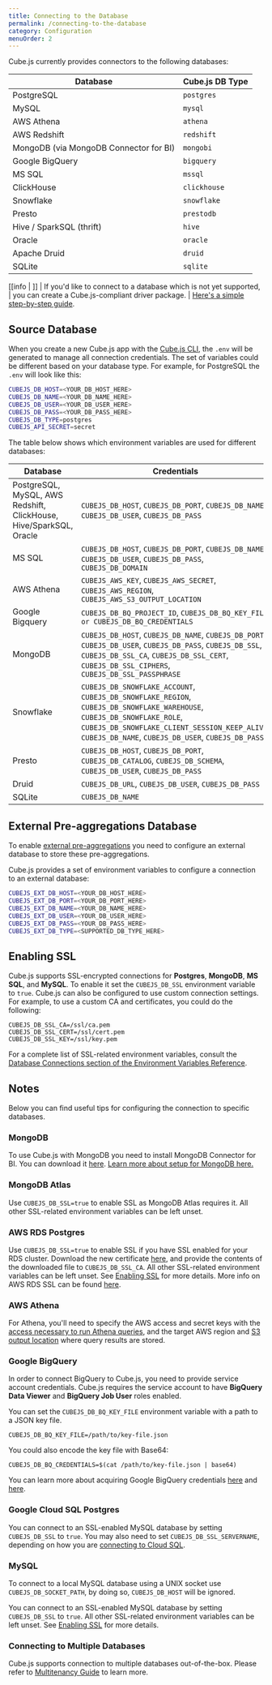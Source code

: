 ```yaml
---
title: Connecting to the Database
permalink: /connecting-to-the-database
category: Configuration
menuOrder: 2
---
```


Cube.js currently provides connectors to the following databases:

| Database                               | Cube.js DB Type |
| -------------------------------------- | --------------- |
| PostgreSQL                             | `postgres`      |
| MySQL                                  | `mysql`         |
| AWS Athena                             | `athena`        |
| AWS Redshift                           | `redshift`      |
| MongoDB (via MongoDB Connector for BI) | `mongobi`       |
| Google BigQuery                        | `bigquery`      |
| MS SQL                                 | `mssql`         |
| ClickHouse                             | `clickhouse`    |
| Snowflake                              | `snowflake`     |
| Presto                                 | `prestodb`      |
| Hive / SparkSQL (thrift)               | `hive`          |
| Oracle                                 | `oracle`        |
| Apache Druid                           | `druid`         |
| SQLite                                 | `sqlite`        |

<!-- prettier-ignore-start -->
[[info | ]]
| If you'd like to connect to a database which is not yet supported,
| you can create a Cube.js-compliant driver package.
| [Here's a simple step-by-step guide][link-cubejs-driver-guide].
<!-- prettier-ignore-end -->

[link-cubejs-driver-guide]:
  https://github.com/cube-js/cube.js/blob/master/CONTRIBUTING.md#implementing-driver

## Source Database

When you create a new Cube.js app with the [Cube.js CLI][link-cubejs-cli], the
`.env` will be generated to manage all connection credentials. The set of
variables could be different based on your database type. For example, for
PostgreSQL the `.env` will look like this:

[link-cubejs-cli]: /using-the-cubejs-cli

```bash
CUBEJS_DB_HOST=<YOUR_DB_HOST_HERE>
CUBEJS_DB_NAME=<YOUR_DB_NAME_HERE>
CUBEJS_DB_USER=<YOUR_DB_USER_HERE>
CUBEJS_DB_PASS=<YOUR_DB_PASS_HERE>
CUBEJS_DB_TYPE=postgres
CUBEJS_API_SECRET=secret
```

The table below shows which environment variables are used for different
databases:

| Database                                                           | Credentials                                                                                                                                                                                                                     |
| ------------------------------------------------------------------ | ------------------------------------------------------------------------------------------------------------------------------------------------------------------------------------------------------------------------------- |
| PostgreSQL, MySQL, AWS Redshift, ClickHouse, Hive/SparkSQL, Oracle | `CUBEJS_DB_HOST`, `CUBEJS_DB_PORT`, `CUBEJS_DB_NAME`, `CUBEJS_DB_USER`, `CUBEJS_DB_PASS`                                                                                                                                        |
| MS SQL                                                             | `CUBEJS_DB_HOST`, `CUBEJS_DB_PORT`, `CUBEJS_DB_NAME`, `CUBEJS_DB_USER`, `CUBEJS_DB_PASS`, `CUBEJS_DB_DOMAIN`                                                                                                                    |
| AWS Athena                                                         | `CUBEJS_AWS_KEY`, `CUBEJS_AWS_SECRET`, `CUBEJS_AWS_REGION`, `CUBEJS_AWS_S3_OUTPUT_LOCATION`                                                                                                                                     |
| Google Bigquery                                                    | `CUBEJS_DB_BQ_PROJECT_ID`, `CUBEJS_DB_BQ_KEY_FILE or CUBEJS_DB_BQ_CREDENTIALS`                                                                                                                                                  |
| MongoDB                                                            | `CUBEJS_DB_HOST`, `CUBEJS_DB_NAME`, `CUBEJS_DB_PORT`, `CUBEJS_DB_USER`, `CUBEJS_DB_PASS`, `CUBEJS_DB_SSL`, `CUBEJS_DB_SSL_CA`, `CUBEJS_DB_SSL_CERT`, `CUBEJS_DB_SSL_CIPHERS`, `CUBEJS_DB_SSL_PASSPHRASE`                        |
| Snowflake                                                          | `CUBEJS_DB_SNOWFLAKE_ACCOUNT`, `CUBEJS_DB_SNOWFLAKE_REGION`, `CUBEJS_DB_SNOWFLAKE_WAREHOUSE`, `CUBEJS_DB_SNOWFLAKE_ROLE`, `CUBEJS_DB_SNOWFLAKE_CLIENT_SESSION_KEEP_ALIVE`, `CUBEJS_DB_NAME`, `CUBEJS_DB_USER`, `CUBEJS_DB_PASS` |
| Presto                                                             | `CUBEJS_DB_HOST`, `CUBEJS_DB_PORT`, `CUBEJS_DB_CATALOG`, `CUBEJS_DB_SCHEMA`, `CUBEJS_DB_USER`, `CUBEJS_DB_PASS`                                                                                                                 |
| Druid                                                              | `CUBEJS_DB_URL`, `CUBEJS_DB_USER`, `CUBEJS_DB_PASS`                                                                                                                                                                             |
| SQLite                                                             | `CUBEJS_DB_NAME`                                                                                                                                                                                                                |

## External Pre-aggregations Database

To enable [external pre-aggregations][link-external-preaggregation] you need to
configure an external database to store these pre-aggregations.

[link-external-preaggregation]: pre-aggregations#external-pre-aggregations

Cube.js provides a set of environment variables to configure a connection to an
external database:

```bash
CUBEJS_EXT_DB_HOST=<YOUR_DB_HOST_HERE>
CUBEJS_EXT_DB_PORT=<YOUR_DB_PORT_HERE>
CUBEJS_EXT_DB_NAME=<YOUR_DB_NAME_HERE>
CUBEJS_EXT_DB_USER=<YOUR_DB_USER_HERE>
CUBEJS_EXT_DB_PASS=<YOUR_DB_PASS_HERE>
CUBEJS_EXT_DB_TYPE=<SUPPORTED_DB_TYPE_HERE>
```

## Enabling SSL

Cube.js supports SSL-encrypted connections for **Postgres**, **MongoDB**, **MS SQL**, and
**MySQL**. To enable it set the `CUBEJS_DB_SSL` environment variable to `true`.
Cube.js can also be configured to use custom connection settings. For example,
to use a custom CA and certificates, you could do the following:

```dotenv
CUBEJS_DB_SSL_CA=/ssl/ca.pem
CUBEJS_DB_SSL_CERT=/ssl/cert.pem
CUBEJS_DB_SSL_KEY=/ssl/key.pem
```

For a complete list of SSL-related environment variables, consult the [Database
Connections section of the Environment Variables Reference][link-env-var-ref].

[link-env-var-ref]: /reference/environment-variables#database-connection

## Notes

Below you can find useful tips for configuring the connection to specific
databases.

### MongoDB

To use Cube.js with MongoDB you need to install MongoDB Connector for BI. You
can download it [here](https://www.mongodb.com/download-center/bi-connector).
[Learn more about setup for MongoDB here.](https://cube.dev/blog/building-mongodb-dashboard-using-node.js)

### MongoDB Atlas

Use `CUBEJS_DB_SSL=true` to enable SSL as MongoDB Atlas requires it. All other
SSL-related environment variables can be left unset.

### AWS RDS Postgres

Use `CUBEJS_DB_SSL=true` to enable SSL if you have SSL enabled for your RDS
cluster. Download the new certificate [here][link-aws-rds-pem], and provide the
contents of the downloaded file to `CUBEJS_DB_SSL_CA`. All other SSL-related
environment variables can be left unset. See [Enabling SSL][link-enabling-ssl]
for more details. More info on AWS RDS SSL can be found
[here][link-aws-rds-docs].

[link-aws-rds-pem]: https://s3.amazonaws.com/rds-downloads/rds-ca-2019-root.pem
[link-aws-rds-docs]:
  https://docs.aws.amazon.com/AmazonRDS/latest/UserGuide/UsingWithRDS.SSL.html

### AWS Athena

For Athena, you'll need to specify the AWS access and secret keys with the
[access necessary to run Athena queries](https://docs.aws.amazon.com/athena/latest/ug/access.html),
and the target AWS region and
[S3 output location](https://docs.aws.amazon.com/athena/latest/ug/querying.html)
where query results are stored.

### Google BigQuery

In order to connect BigQuery to Cube.js, you need to provide service account
credentials. Cube.js requires the service account to have **BigQuery Data
Viewer** and **BigQuery Job User** roles enabled.

You can set the `CUBEJS_DB_BQ_KEY_FILE` environment variable with a path to a
JSON key file.

```dotenv
CUBEJS_DB_BQ_KEY_FILE=/path/to/key-file.json
```

You could also encode the key file with Base64:

```dotenv
CUBEJS_DB_BQ_CREDENTIALS=$(cat /path/to/key-file.json | base64)
```

You can learn more about acquiring Google BigQuery credentials
[here][link-bigquery-getting-started] and [here][link-bigquery-credentials].

[link-bigquery-getting-started]:
  https://cloud.google.com/docs/authentication/getting-started
[link-bigquery-credentials]:
  https://console.cloud.google.com/apis/credentials/serviceaccountkey

### Google Cloud SQL Postgres

You can connect to an SSL-enabled MySQL database by setting `CUBEJS_DB_SSL` to
`true`. You may also need to set `CUBEJS_DB_SSL_SERVERNAME`, depending on how
you are [connecting to Cloud SQL][link-cloud-sql-connect].

[link-cloud-sql-connect]:
  https://cloud.google.com/sql/docs/postgres/connect-functions#connecting_to

### MySQL

To connect to a local MySQL database using a UNIX socket use
`CUBEJS_DB_SOCKET_PATH`, by doing so, `CUBEJS_DB_HOST` will be ignored.

You can connect to an SSL-enabled MySQL database by setting `CUBEJS_DB_SSL` to
`true`. All other SSL-related environment variables can be left unset. See
[Enabling SSL][link-enabling-ssl] for more details.

[link-enabling-ssl]: #enabling-ssl

### Connecting to Multiple Databases

Cube.js supports connection to multiple databases out-of-the-box. Please refer
to [Multitenancy Guide][link-multitenancy] to learn more.

[link-multitenancy]: /multitenancy-setup
